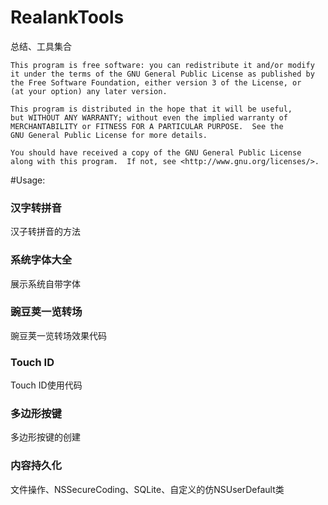 # RealankTools
总结、工具集合

    This program is free software: you can redistribute it and/or modify
    it under the terms of the GNU General Public License as published by
    the Free Software Foundation, either version 3 of the License, or
    (at your option) any later version.

    This program is distributed in the hope that it will be useful,
    but WITHOUT ANY WARRANTY; without even the implied warranty of
    MERCHANTABILITY or FITNESS FOR A PARTICULAR PURPOSE.  See the
    GNU General Public License for more details.

    You should have received a copy of the GNU General Public License
    along with this program.  If not, see <http://www.gnu.org/licenses/>.
    
    
    
    
    
    
#Usage:

### 汉字转拼音
汉子转拼音的方法

### 系统字体大全
展示系统自带字体

### 豌豆荚一览转场
豌豆荚一览转场效果代码

### Touch ID
Touch ID使用代码

### 多边形按键
多边形按键的创建

### 内容持久化
文件操作、NSSecureCoding、SQLite、自定义的仿NSUserDefault类

